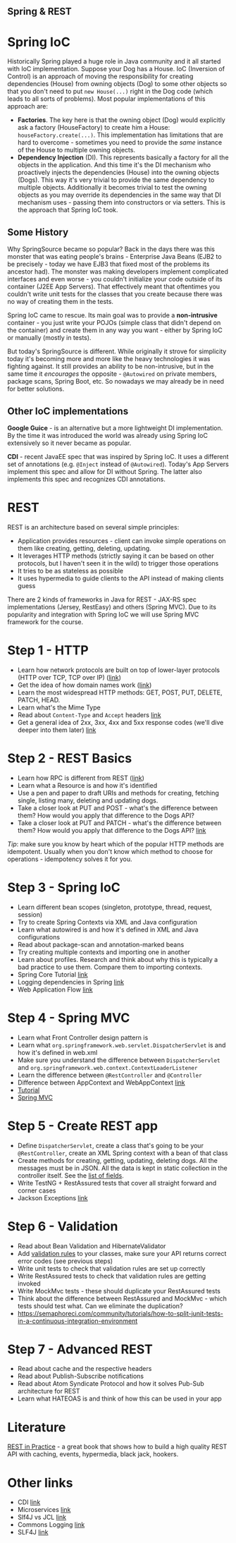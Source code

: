 Spring & REST
-------------

# Spring IoC

Historically Spring played a huge role in Java community and it all started with IoC implementation. Suppose your Dog 
has a House. IoC (Inversion of Control) is an approach of moving the responsibility for creating dependencies (House) 
from owning objects (Dog) to some other objects so that you don't need to put `new House(...)` right in the Dog code 
(which leads to all sorts of problems). Most popular implementations of this approach are:

* **Factories**. The key here is that the owning object (Dog) would explicitly ask a factory (HouseFactory) to create 
him a House: `houseFactory.create(...)`. This implementation has limitations that are hard to overcome - sometimes 
you need to provide the _same_ instance of the House to multiple owning objects.
* **Dependency Injection** (DI). This represents basically a factory for all the objects in the application. And this
time it's the DI mechanism who proactively injects the dependencies (House) into the owning objects (Dogs). This 
way it's very trivial to provide the same dependency to multiple objects. Additionally it becomes trivial to test 
the owning objects as you may override its dependencies in the same way that DI mechanism uses - passing them into
 constructors or via setters. This is the approach that Spring IoC took.

## Some History

Why SpringSource became so popular? Back in the days there was this monster that was eating people's brains - 
Enterprise Java Beans (EJB2 to be precisely - today we have EJB3 that fixed most of the problems its ancestor had). 
The monster was making developers implement complicated interfaces and even worse - 
you couldn't initialize your code outside of its container (J2EE App Servers). That effectively meant that oftentimes 
you couldn't write unit tests for the classes that you create because there was no way of creating them in the 
tests.

Spring IoC came to rescue. Its main goal was to provide a **non-intrusive** container - you just write your POJOs 
(simple class that didn't depend on the container) and create them in any way you want - either by Spring IoC or 
manually (mostly in tests). 

But today's SpringSource is different. While originally it strove for simplicity today it's becoming more and more
like the heavy technologies it was fighting against. It still provides an ability to be non-intrusive, but in the same
time it _encourages_ the opposite - `@Autowired` on private members, package scans, Spring Boot, etc. So nowadays we
may already be in need for better solutions.

## Other IoC implementations

**Google Guice** - is an alternative but a more lightweight DI implementation. By the time it was introduced the world
was already using Spring IoC extensively so it never became as popular.

**CDI** - recent JavaEE spec that was inspired by Spring IoC. It uses a different set of annotations (e.g. `@Inject` 
instead of `@Autowired`). Today's App Servers implement this spec and allow for DI without Spring. The latter also
implements this spec and recognizes CDI annotations.

# REST

REST is an architecture based on several simple principles:

* Application provides resources - client can invoke simple operations on them like creating, getting, deleting, 
updating.
* It leverages HTTP methods (strictly saying it can be based on other protocols, but I haven't seen it in the wild) to
trigger those operations
* It tries to be as stateless as possible
* It uses hypermedia to guide clients to the API instead of making clients guess

There are 2 kinds of frameworks in Java for REST - JAX-RS spec implementations (Jersey, RestEasy) and others (Spring MVC). 
Due to its popularity and integration with Spring IoC we will use Spring MVC framework for the course.
 
# Step 1 - HTTP

* Learn how network protocols are built on top of lower-layer protocols (HTTP over TCP, TCP over IP) 
([link](./articles/networking-layers.md))
* Get the idea of how domain names work ([link](./articles/dns.md))
* Learn the most widespread HTTP methods: GET, POST, PUT, DELETE, PATCH, HEAD.
* Learn what's the Mime Type
* Read about `Content-Type` and `Accept` headers [link](https://webmasters.stackexchange.com/questions/31212/difference-between-the-accept-and-content-type-http-headers)
* Get a general idea of 2xx, 3xx, 4xx and 5xx response codes (we'll dive deeper into them later) [link](https://www.yeahhub.com/1xx-2xx-3xx-4xx-5xx-http-status-codes/)

# Step 2 - REST Basics

* Learn how RPC is different from REST ([link](./articles/rpc-vs-rest.md))
* Learn what a Resource is and how it's identified
* Use a pen and paper to draft URIs and methods for creating, fetching single, listing many, deleting and updating dogs.
* Take a closer look at PUT and POST - what's the difference between them? How would you apply that difference to the
Dogs API?
* Take a closer look at PUT and PATCH - what's the difference between them? How would you apply that difference to the
Dogs API? [link](https://fullstack-developer.academy/restful-api-design-post-vs-put-vs-patch/)

*Tip*: make sure you know by heart which of the popular HTTP methods are idempotent. Usually when you don't know which 
method to choose for operations - idempotency solves it for you. 

# Step 3 - Spring IoC

- Learn different bean scopes (singleton, prototype, thread, request, session)
- Try to create Spring Contexts via XML and Java configuration
- Learn what autowired is and how it's defined in XML and Java configurations
- Read about package-scan and annotation-marked beans
- Try creating multiple contexts and importing one in another
- Learn about profiles. Research and think about why this is typically a bad practice to use them. Compare them to 
importing contexts.
- Spring Core Tutorial [link](https://www.journaldev.com/2888/spring-tutorial-spring-core-tutorial)
- Logging dependencies in Spring [link](https://spring.io/blog/2009/12/04/logging-dependencies-in-spring/)
- Web Application Flow [link](https://stackoverflow.com/questions/25904298/why-jsp-files-inside-web-inf-folder-works-but-placed-under-a-folder-under-web)

# Step 4 - Spring MVC

* Learn what Front Controller design pattern is
* Learn what `org.springframework.web.servlet.DispatcherServlet` is and how it's defined in web.xml
* Make sure you understand the difference between `DispatcherServlet` and 
`org.springframework.web.context.ContextLoaderListener`
* Learn the difference between `@RestController` and `@Controller`
* Difference between AppContext and WebAppContext [link](https://www.dineshonjava.com/difference-between-applicationcontext-webapplicationcontext-in-spring-mvc/)
* [Tutorial](https://www.dineshonjava.com/difference-between-applicationcontext-webapplicationcontext-in-spring-mvc/)
* [Spring MVC](https://www.journaldev.com/2433/spring-mvc-tutorial)

# Step 5 - Create REST app 

* Define `DispatcherServlet`, create a class that's going to be your `@RestController`, create an XML Spring context 
with a bean of that class
* Create methods for creating, getting, updating, deleting dogs. All the messages must be in JSON. All the data is kept 
in static collection in the controller itself. See the [list of fields](../reqs.md).
* Write TestNG + RestAssured tests that cover all straight forward and corner cases
* Jackson Exceptions [link](https://www.baeldung.com/jackson-exception)

# Step 6 - Validation

* Read about Bean Validation and HibernateValidator
* Add [validation rules](../reqs.md) to your classes, make sure your API returns correct error codes (see previous steps)
* Write unit tests to check that validation rules are set up correctly
* Write RestAssured tests to check that validation rules are getting invoked
* Write MockMvc tests - these should duplicate your RestAssured tests
* Think about the difference between RestAssured and MockMvc - which tests should test what. Can we eliminate the 
duplication?
* https://semaphoreci.com/community/tutorials/how-to-split-junit-tests-in-a-continuous-integration-environment

# Step 7 - Advanced REST

- Read about cache and the respective headers
- Read about Publish-Subscribe notifications
- Read about Atom Syndicate Protocol and how it solves Pub-Sub architecture for REST
- Learn what HATEOAS is and think of how this can be used in your app

# Literature

[REST in Practice](http://shop.oreilly.com/product/9780596805838.do) - a great book that shows how to build a high 
quality REST API with caching, events, hypermedia, black jack, hookers.

# Other links
- CDI [link](https://www.baeldung.com/java-ee-cdi)
- Microservices [link](https://microservices.io)
- Slf4J vs JCL [link](https://v4forums.wordpress.com/2008/12/27/slf4j-vs-jcl-dynamic-binding-vs-static-binding/)
- Commons Logging [link](https://www.logicbig.com/tutorials/misc/java-logging/apache-commons-logging.html)
- SLF4J [link](https://www.logicbig.com/tutorials/misc/java-logging/slf4j.html)

